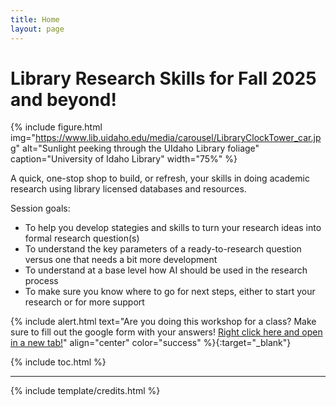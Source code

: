 ```yaml
---
title: Home
layout: page
---
```


# Library Research Skills for Fall 2025 and beyond!

{% include figure.html img="https://www.lib.uidaho.edu/media/carousel/LibraryClockTower_car.jpg" alt="Sunlight peeking through the UIdaho Library foliage" caption="University of Idaho Library" width="75%" %}

A quick, one-stop shop to build, or refresh, your skills in doing academic research using library licensed databases and resources.

Session goals:
- To help you develop stategies and skills to turn your research ideas into formal research question(s)
- To understand the key parameters of a ready-to-research question versus one that needs a bit more development 
- To understand at a base level how AI should be used in the research process
- To make sure you know where to go for next steps, either to start your research or for more support 

{% include alert.html text="Are you doing this workshop for a class? Make sure to fill out the google form with your answers! [Right click here and open in a new tab!](https://docs.google.com/forms/d/e/1FAIpQLSdCQOkO_333XKPdP6d9TG-jmZw8VbW-uHrTBAATWQI6Q9nk9Q/viewform?usp=sharing&ouid=112866992831532553930)" align="center" color="success" %}{:target="_blank"}

{% include toc.html %}

------

{% include template/credits.html %}
